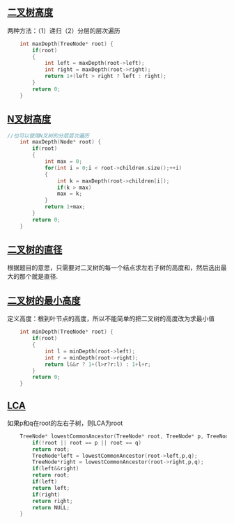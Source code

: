 ## [二叉树高度](https://leetcode-cn.com/problems/er-cha-shu-de-shen-du-lcof/)
两种方法：（1）递归（2）分层的层次遍历  
```cpp
    int maxDepth(TreeNode* root) {
        if(root)
        {
            int left = maxDepth(root->left);
            int right = maxDepth(root->right);
            return 1+(left > right ? left : right);
        }
        return 0;
    }
```
## [N叉树高度](https://leetcode-cn.com/problems/maximum-depth-of-n-ary-tree/)
```cpp
//也可以使用N叉树的分层层次遍历
    int maxDepth(Node* root) {
        if(root)
        {
            int max = 0;
            for(int i = 0;i < root->children.size();++i)
            {
                int k = maxDepth(root->children[i]);
                if(k > max)
                max = k;
            }
            return 1+max;
        }
        return 0;
    }
```
## [二叉树的直径](https://leetcode-cn.com/problems/diameter-of-binary-tree/)
根据题目的意思，只需要对二叉树的每一个结点求左右子树的高度和，然后选出最大的那个就是直径.
## [二叉树的最小高度](https://leetcode-cn.com/problems/minimum-depth-of-binary-tree/submissions/)
定义高度：根到叶节点的高度，所以不能简单的把二叉树的高度改为求最小值
```cpp
    int minDepth(TreeNode* root) {
        if(root)
        {
            int l = minDepth(root->left);
            int r = minDepth(root->right);
            return l&&r ? 1+(l>r?r:l) : 1+l+r;
        }
        return 0;
    }
```

## [LCA](https://leetcode-cn.com/problems/er-cha-shu-de-zui-jin-gong-gong-zu-xian-lcof/comments/)
如果p和q在root的左右子树，则LCA为root
```cpp
    TreeNode* lowestCommonAncestor(TreeNode* root, TreeNode* p, TreeNode* q) {
        if(!root || root == p || root == q)
        return root;
        TreeNode*left = lowestCommonAncestor(root->left,p,q);
        TreeNode*right = lowestCommonAncestor(root->right,p,q);
        if(left&&right)
        return root;
        if(left)
        return left;
        if(right)
        return right;
        return NULL;
    }
```
